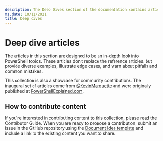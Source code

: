 ```yaml
---
description: The Deep Dives section of the documentation contains articles the provide more details and examples than the cmdlet reference.
ms.date: 10/11/2021
title: Deep dives
---
```

# Deep dive articles

The articles in this section are designed to be an in-depth look into PowerShell topics. These
articles don't replace the reference articles, but provide diverse examples, illustrate edge
cases, and warn about pitfalls and common mistakes.

This collection is also a showcase for community contributions. The inaugural set of articles come
from [@KevinMarquette][@KevinMarquette] and were originally published at [PowerShellExplained.com][PowerShellExplained.com].

## How to contribute content

If you're interested in contributing content to this collection, please read the [Contributor Guide][Contributor Guide].
When you are ready to propose a contribution, submit an issue in the GitHub repository using the
[Document Idea template][Document Idea template] and include a link to the existing content you want
to share.

<!-- link references -->
[powershellexplained.com]: https://powershellexplained.com/
[@KevinMarquette]: https://twitter.com/KevinMarquette
[Contributor Guide]: https://aka.ms/PSDocsContributor
[Document Idea template]: https://github.com/MicrosoftDocs/PowerShell-Docs/issues/new?assignees=&labels=doc-idea&template=New_Document_Request.md&title=Community+contribution
